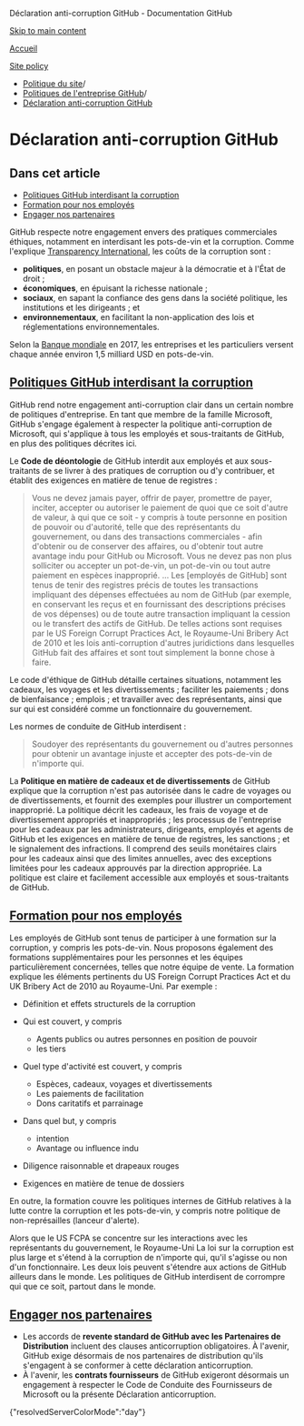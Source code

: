 Déclaration anti-corruption GitHub - Documentation GitHub

[Skip to main content](#main-content)

[Accueil](/fr)

[Site policy](/fr/site-policy)

* [Politique du site](/fr/site-policy)/
* [Politiques de l'entreprise GitHub](/fr/site-policy/github-company-policies)/
* [Déclaration anti-corruption GitHub](/fr/site-policy/github-company-policies/github-anti-bribery-statement)

Déclaration anti-corruption GitHub
==========

Dans cet article
----------

* [Politiques GitHub interdisant la corruption](#github-policies-prohibiting-bribery)
* [Formation pour nos employés](#training-for-our-employees)
* [Engager nos partenaires](#engaging-our-partners)

GitHub respecte notre engagement envers des pratiques commerciales éthiques, notamment en interdisant les pots-de-vin et la corruption. Comme l'explique [Transparency International](https://www.transparency.org/what-is-corruption#costs-of-corruption), les coûts de la corruption sont :

* **politiques**, en posant un obstacle majeur à la démocratie et à l'État de droit ;
* **économiques**, en épuisant la richesse nationale ;
* **sociaux**, en sapant la confiance des gens dans la société politique, les institutions et les dirigeants ; et
* **environnementaux**, en facilitant la non-application des lois et réglementations environnementales.

Selon la [Banque mondiale](https://www.worldbank.org/en/topic/governance/brief/anti-corruption) en 2017, les entreprises et les particuliers versent chaque année environ 1,5 milliard USD en pots-de-vin.

[Politiques GitHub interdisant la corruption](#github-policies-prohibiting-bribery)
----------

GitHub rend notre engagement anti-corruption clair dans un certain nombre de politiques d'entreprise. En tant que membre de la famille Microsoft, GitHub s'engage également à respecter la politique anti-corruption de Microsoft, qui s'applique à tous les employés et sous-traitants de GitHub, en plus des politiques décrites ici.

Le **Code de déontologie** de GitHub interdit aux employés et aux sous-traitants de se livrer à des pratiques de corruption ou d'y contribuer, et établit des exigences en matière de tenue de registres :

>
>
> Vous ne devez jamais payer, offrir de payer, promettre de payer, inciter, accepter ou autoriser le paiement de quoi que ce soit d'autre de valeur, à qui que ce soit - y compris à toute personne en position de pouvoir ou d'autorité, telle que des représentants du gouvernement, ou dans des transactions commerciales - afin d'obtenir ou de conserver des affaires, ou d'obtenir tout autre avantage indu pour GitHub ou Microsoft. Vous ne devez pas non plus solliciter ou accepter un pot-de-vin, un pot-de-vin ou tout autre paiement en espèces inapproprié. ... Les [employés de GitHub] sont tenus de tenir des registres précis de toutes les transactions impliquant des dépenses effectuées au nom de GitHub (par exemple, en conservant les reçus et en fournissant des descriptions précises de vos dépenses) ou de toute autre transaction impliquant la cession ou le transfert des actifs de GitHub. De telles actions sont requises par le US Foreign Corrupt Practices Act, le Royaume-Uni Bribery Act de 2010 et les lois anti-corruption d'autres juridictions dans lesquelles GitHub fait des affaires et sont tout simplement la bonne chose à faire.
>
>

Le code d'éthique de GitHub détaille certaines situations, notamment les cadeaux, les voyages et les divertissements ; faciliter les paiements ; dons de bienfaisance ; emplois ; et travailler avec des représentants, ainsi que sur qui est considéré comme un fonctionnaire du gouvernement.

Les normes de conduite de GitHub interdisent :

>
>
> Soudoyer des représentants du gouvernement ou d'autres personnes pour obtenir un avantage injuste et accepter des pots-de-vin de n'importe qui.
>
>

La **Politique en matière de cadeaux et de divertissements** de GitHub explique que la corruption n'est pas autorisée dans le cadre de voyages ou de divertissements, et fournit des exemples pour illustrer un comportement inapproprié. La politique décrit les cadeaux, les frais de voyage et de divertissement appropriés et inappropriés ; les processus de l'entreprise pour les cadeaux par les administrateurs, dirigeants, employés et agents de GitHub et les exigences en matière de tenue de registres, les sanctions ; et le signalement des infractions. Il comprend des seuils monétaires clairs pour les cadeaux ainsi que des limites annuelles, avec des exceptions limitées pour les cadeaux approuvés par la direction appropriée. La politique est claire et facilement accessible aux employés et sous-traitants de GitHub.

[Formation pour nos employés](#training-for-our-employees)
----------

Les employés de GitHub sont tenus de participer à une formation sur la corruption, y compris les pots-de-vin. Nous proposons également des formations supplémentaires pour les personnes et les équipes particulièrement concernées, telles que notre équipe de vente. La formation explique les éléments pertinents du US Foreign Corrupt Practices Act et du UK Bribery Act de 2010 au Royaume-Uni. Par exemple :

* Définition et effets structurels de la corruption
* Qui est couvert, y compris
  * Agents publics ou autres personnes en position de pouvoir
  * les tiers

* Quel type d'activité est couvert, y compris
  * Espèces, cadeaux, voyages et divertissements
  * Les paiements de facilitation
  * Dons caritatifs et parrainage

* Dans quel but, y compris
  * intention
  * Avantage ou influence indu

* Diligence raisonnable et drapeaux rouges
* Exigences en matière de tenue de dossiers

En outre, la formation couvre les politiques internes de GitHub relatives à la lutte contre la corruption et les pots-de-vin, y compris notre politique de non-représailles (lanceur d'alerte).

Alors que le US FCPA se concentre sur les interactions avec les représentants du gouvernement, le Royaume-Uni La loi sur la corruption est plus large et s'étend à la corruption de n'importe qui, qu'il s'agisse ou non d'un fonctionnaire. Les deux lois peuvent s'étendre aux actions de GitHub ailleurs dans le monde. Les politiques de GitHub interdisent de corrompre qui que ce soit, partout dans le monde.

[Engager nos partenaires](#engaging-our-partners)
----------

* Les accords de **revente standard de GitHub avec les Partenaires de Distribution** incluent des clauses anticorruption obligatoires. À l'avenir, GitHub exige désormais de nos partenaires de distribution qu'ils s'engagent à se conformer à cette déclaration anticorruption.
* À l'avenir, les **contrats fournisseurs** de GitHub exigeront désormais un engagement à respecter le Code de Conduite des Fournisseurs de Microsoft ou la présente Déclaration anticorruption.

{"resolvedServerColorMode":"day"}
